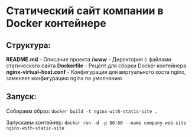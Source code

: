 # Статический сайт компании в Docker контейнере

## Структура:
**README.md** - Описание проекта
**/www** - Директория с файлами статического сайта
**Dockerfile** - Рецепт для сборки Docker контейнера
**nginx-virtual-host.conf** - Конфигурация для виртуального хоста nginx, заменяет конфигурацию nginx по умолчанию


## Запуск:
Собираем образ:
`docker build -t nginx-with-static-site .`

Запускаем контейнер:
`docker run -d -p 80:80 --name company-web-site nginx-with-static-site`

